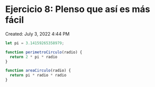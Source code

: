 # Ejercicio 8: PIenso que así es más fácil

Created: July 3, 2022 4:44 PM

```jsx
let pi = 3.14159265358979;

function perimetroCirculo(radio) {
  return 2 * pi * radio
}

function areaCirculo(radio) {
  return pi * radio * radio
}
```